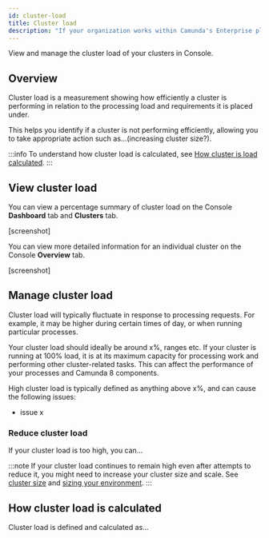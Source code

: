 ```yaml
---
id: cluster-load
title: Cluster load
description: "If your organization works within Camunda's Enterprise plan, you can create cluster backups."
---
```


View and manage the cluster load of your clusters in Console.

## Overview

Cluster load is a measurement showing how efficiently a cluster is performing in relation to the processing load and requirements it is placed under.

This helps you identify if a cluster is not performing efficiently, allowing you to take appropriate action such as...(increasing cluster size?).

:::info
To understand how cluster load is calculated, see [How cluster is load calculated](#how-cluster-load-is-calculated).
:::

## View cluster load

You can view a percentage summary of cluster load on the Console **Dashboard** tab and **Clusters** tab.

[screenshot]

You can view more detailed information for an individual cluster on the Console **Overview** tab.

[screenshot]

## Manage cluster load

Cluster load will typically fluctuate in response to processing requests. For example, it may be higher during certain times of day, or when running particular processes.

Your cluster load should ideally be around x%, ranges etc. If your cluster is running at 100% load, it is at its maximum capacity for processing work and performing other cluster-related tasks. This can affect the performance of your processes and Camunda 8 components.

High cluster load is typically defined as anything above x%, and can cause the following issues:

- issue x

### Reduce cluster load

If your cluster load is too high, you can...

:::note
If your cluster load continues to remain high even after attempts to reduce it, you might need to increase your cluster size and scale. See [cluster size](/components/concepts/clusters.md#cluster-size) and [sizing your environment](/components/best-practices/architecture/sizing-your-environment.md).
:::

## How cluster load is calculated

Cluster load is defined and calculated as...
